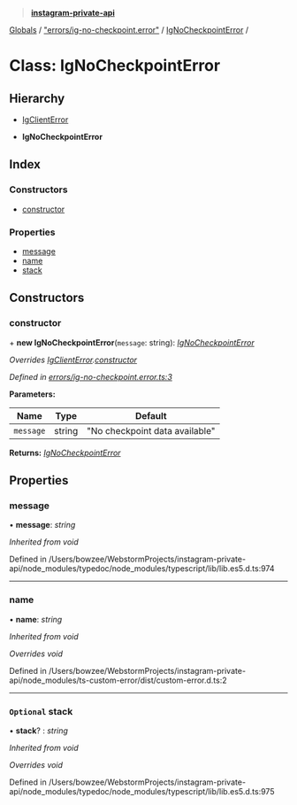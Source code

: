> **[instagram-private-api](../README.md)**

[Globals](../README.md) / ["errors/ig-no-checkpoint.error"](../modules/_errors_ig_no_checkpoint_error_.md) / [IgNoCheckpointError](_errors_ig_no_checkpoint_error_.ignocheckpointerror.md) /

# Class: IgNoCheckpointError

## Hierarchy

  * [IgClientError](_errors_ig_client_error_.igclienterror.md)

  * **IgNoCheckpointError**

## Index

### Constructors

* [constructor](_errors_ig_no_checkpoint_error_.ignocheckpointerror.md#constructor)

### Properties

* [message](_errors_ig_no_checkpoint_error_.ignocheckpointerror.md#message)
* [name](_errors_ig_no_checkpoint_error_.ignocheckpointerror.md#name)
* [stack](_errors_ig_no_checkpoint_error_.ignocheckpointerror.md#optional-stack)

## Constructors

###  constructor

\+ **new IgNoCheckpointError**(`message`: string): *[IgNoCheckpointError](_errors_ig_no_checkpoint_error_.ignocheckpointerror.md)*

*Overrides [IgClientError](_errors_ig_client_error_.igclienterror.md).[constructor](_errors_ig_client_error_.igclienterror.md#constructor)*

*Defined in [errors/ig-no-checkpoint.error.ts:3](https://github.com/dilame/instagram-private-api/blob/173bc62/src/errors/ig-no-checkpoint.error.ts#L3)*

**Parameters:**

Name | Type | Default |
------ | ------ | ------ |
`message` | string | "No checkpoint data available" |

**Returns:** *[IgNoCheckpointError](_errors_ig_no_checkpoint_error_.ignocheckpointerror.md)*

## Properties

###  message

• **message**: *string*

*Inherited from void*

Defined in /Users/bowzee/WebstormProjects/instagram-private-api/node_modules/typedoc/node_modules/typescript/lib/lib.es5.d.ts:974

___

###  name

• **name**: *string*

*Inherited from void*

*Overrides void*

Defined in /Users/bowzee/WebstormProjects/instagram-private-api/node_modules/ts-custom-error/dist/custom-error.d.ts:2

___

### `Optional` stack

• **stack**? : *string*

*Inherited from void*

*Overrides void*

Defined in /Users/bowzee/WebstormProjects/instagram-private-api/node_modules/typedoc/node_modules/typescript/lib/lib.es5.d.ts:975
